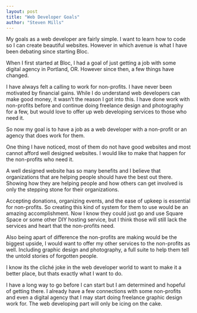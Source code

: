 ```yaml
---
layout: post
title: "Web Developer Goals"
author: "Steven Mills"
---
```

My goals as a web developer are fairly simple. I want to learn how to code so I can create beautiful websites. However in which avenue is what I have been debating since starting Bloc.

When I first started at Bloc, I had a goal of just getting a job with some digital agency in Portland, OR. However since then, a few things have changed.

I have always felt a calling to work for non-profits. I have never been motivated by financial gains. While I do understand web developers can make good money, it wasn’t the reason I got into this. I have done work with non-profits before and continue doing freelance design and photography for a few, but would love to offer up web developing services to those who need it.

So now my goal is to have a job as a web developer with a non-profit or an agency that does work for them.

One thing I have noticed, most of them do not have good websites and most cannot afford well designed websites. I would like to make that happen for the non-profits who need it.

A well designed website has so many benefits and I believe that organizations that are helping people should have the best out there. Showing how they are helping people and how others can get involved is only the stepping stone for their organizations.

Accepting donations, organizing events, and the ease of upkeep is essential for non-profits. So creating this kind of system for them to use would be an amazing accomplishment. Now I know they could just go and use Square Space or some other DIY hosting service, but I think those will still lack the services and heart that the non-profits need.

Also being apart of difference the non-profits are making  would be the biggest upside, I would want to offer my other services to the non-profits as well. Including graphic design and photography, a full suite to help them tell the untold stories of forgotten people.

I know its the cliché joke in the web developer world to want to make it a better place, but thats exactly what I want to do.

I have a long way to go before I can start but I am determined and hopeful of getting there. I already have a few connections with some non-profits and even a digital agency that I may start doing freelance graphic design work for. The web developing part will only be icing on the cake.
